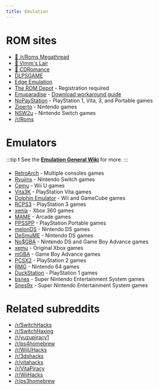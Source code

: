 ```yaml
---
title: Emulation
---
```


# ROM sites

- [🌟 /r/Roms Megathread](https://r-roms.github.io)
- [🌟 Vimm's Lair](https://vimm.net/?p=vault)
- [🌟 CDRomance](https://cdromance.com)
- [DLPSGAME](https://dlpsgame.com)
- [Edge Emulation](https://edgeemu.net)
- [The ROM Depot](https://theromdepot.com) - Registration required
- [Emuparadise](https://www.emuparadise.me/roms-isos-games.php) - [Download workaround guide](https://lemmy.world/post/3061617)
- [NoPayStation](https://nopaystation.com) - PlayStation 1, Vita, 3, and Portable games
- [Ziperto](https://www.ziperto.com) - Nintendo games
- [NSW2u](https://nsw2u.com) - Nintendo Switch games
- [/r/Roms](https://www.reddit.com/r/roms)

# Emulators

:::tip
:exclamation: See the **[Emulation General Wiki](https://emulation.gametechwiki.com/index.php/Main_Page#Emulators)** for more.
:::

- [RetroArch](https://retroarch.com) - Multiple consoles games
- [Ryujinx](https://ryujinx.org) - Nintendo Switch games
- [Cemu](https://cemu.info) - Wii U games
- [Vita3K](https://vita3k.org) - PlayStation Vita games
- [Dolphin Emulator](https://dolphin-emu.org) - Wii and GameCube games
- [RCPS3](https://rpcs3.net) - PlayStation 3 games
- [xenia](https://xenia.jp) - Xbox 360 games
- [MAME](https://www.mamedev.org) - Arcade games
- [PPSSPP](https://www.ppsspp.org) - PlayStation Portable games
- [melonDS](https://melonds.kuribo64.net) - Nintendo DS games
- [DeSmuME](https://desmume.org) - Nintendo DS games
- [No$GBA](https://www.nogba.com) - Nintendo DS and Game Boy Advance games
- [xemu](https://xemu.app) - Original Xbox games
- [mGBA](https://mgba.io) - Game Boy Advance games
- [PCSX2](https://pcsx2.net) - PlayStation 2 games
- [RMG](https://github.com/Rosalie241/RMG) - Nintendo 64 games
- [DuckStation](https://www.duckstation.org) - PlayStation 1 games
- [bsnes](https://github.com/bsnes-emu/bsnes) - Super Nintendo Entertainment System games
- [Snes9x](https://www.snes9x.com) - Super Nintendo Entertainment System games

# Related subreddits

- [/r/SwitchHacks](https://www.reddit.com/r/SwitchHacks)
- [/r/SwitchHaxing](https://www.reddit.com/r/SwitchHaxing)
- [/r/yuzupiracy1](https://www.reddit.com/r/yuzupiracy1)
- [/r/ps4homebrew](https://www.reddit.com/r/ps4homebrew)
- [/r/WiiUHacks](https://www.reddit.com/r/WiiUHacks)
- [/r/3dshacks](https://www.reddit.com/r/3dshacks)
- [/r/vitahacks](https://www.reddit.com/r/vitahacks)
- [/r/VitaPiracy](https://www.reddit.com/r/VitaPiracy)
- [/r/WiiHacks](https://www.reddit.com/r/WiiHacks)
- [/r/ps3homebrew](https://www.reddit.com/r/ps3homebrew)
